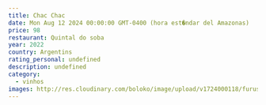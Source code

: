 ```yaml
---
title: Chac Chac
date: Mon Aug 12 2024 00:00:00 GMT-0400 (hora est�ndar del Amazonas)
price: 98
restaurant: Quintal do soba 
year: 2022
country: Argentins
rating_personal: undefined
description: undefined
category:
  - vinhos
images: http://res.cloudinary.com/boloko/image/upload/v1724000118/furushow5/parmegianologo/20240812_191655_w3tlnq.jpg
---
```

